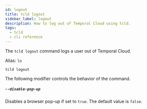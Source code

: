 ```yaml
---
id: logout
title: tcld logout
sidebar_label: logout
description: How to log out of Temporal Cloud using tcld.
tags:
  - tcld
  - cli reference
---
```


The `tcld logout` command logs a user out of Temporal Cloud.

Alias: `lo`

`tcld logout`

The following modifier controls the behavior of the command.

##### `--disable-pop-up`

Disables a browser pop-up if set to `true`. The default value is `false`.
